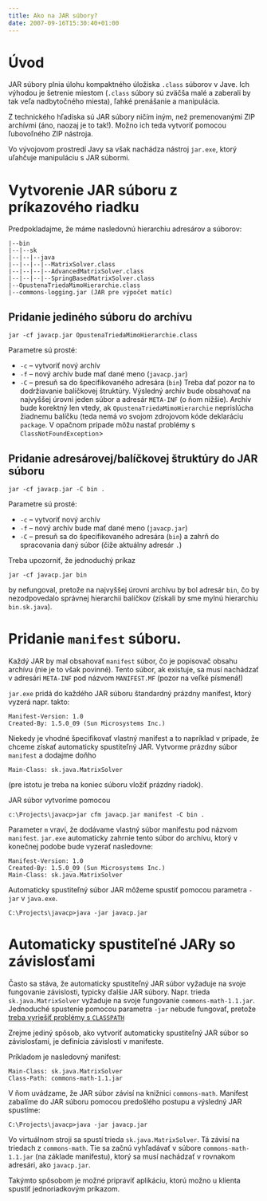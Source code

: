 ```yaml
---
title: Ako na JAR súbory?
date: 2007-09-16T15:30:40+01:00
---
```

# Úvod
JAR súbory plnia úlohu kompaktného úložiska `.class` súborov v Jave. Ich výhodou je šetrenie miestom (`.class` súbory sú zväčša malé a zaberali by tak veľa nadbytočného miesta), ľahké prenášanie a manipulácia.

Z technického hľadiska sú JAR súbory ničím iným, než premenovanými ZIP archívmi (áno, naozaj je to tak!). Možno ich teda vytvoriť pomocou ľubovoľného ZIP nástroja.

Vo vývojovom prostredí Javy sa však nachádza nástroj `jar.exe`, ktorý uľahčuje manipuláciu s JAR súbormi.

# Vytvorenie JAR súboru z príkazového riadku
Predpokladajme, že máme nasledovnú hierarchiu adresárov a súborov:
```
|--bin
|--|--sk
|--|--|--java
|--|--|--|--MatrixSolver.class
|--|--|--|--AdvancedMatrixSolver.class
|--|--|--|--SpringBasedMatrixSolver.class
|--OpustenaTriedaMimoHierarchie.class
|--commons-logging.jar (JAR pre výpočet matíc)
```

## Pridanie jediného súboru do archívu
```
jar -cf javacp.jar OpustenaTriedaMimoHierarchie.class
```
Parametre sú prosté:

* `-c` – vytvoriť nový archív 
* `-f` – nový archív bude mať dané meno (`javacp.jar`)
* `-C` – presuň sa do špecifikovaného adresára (`bin`) 
Treba dať pozor na to dodržiavanie balíčkovej štruktúry. Výsledný archív bude obsahovať na najvyššej úrovni jeden súbor a adresár `META-INF` (o ňom nižšie). Archív bude korektný len vtedy, ak `OpustenaTriedaMimoHierarchie` neprislúcha žiadnemu balíčku (teda nemá vo svojom zdrojovom kóde deklaráciu `package`. V opačnom prípade môžu nastať problémy s `ClassNotFoundException`>

## Pridanie adresárovej/balíčkovej štruktúry do JAR súboru
```
jar -cf javacp.jar -C bin .
```
Parametre sú prosté:

* `-c` – vytvoriť nový archív 
* `-f` – nový archív bude mať dané meno (`javacp.jar`)
* `-C` – presuň sa do špecifikovaného adresára (`bin`) a zahrň do spracovania daný súbor (čiže aktuálny adresár `.`)

Treba upozorniť, že jednoduchý príkaz
```
jar -cf javacp.jar bin
```
by nefungoval, pretože na najvyššej úrovni archívu by bol adresár `bin`, čo by nezodpovedalo správnej hierarchii balíčkov (získali by sme mylnú hierarchiu `bin.sk.java`).

# Pridanie `manifest` súboru.
Každý JAR by mal obsahovať `manifest` súbor, čo je popisovač obsahu archívu (nie je to však povinné). Tento súbor, ak existuje, sa musí nachádzať v adresári `META-INF` pod názvom `MANIFEST.MF` (pozor na veľké písmená!)

`jar.exe` pridá do každého JAR súboru štandardný prázdny manifest, ktorý vyzerá napr. takto:
```
Manifest-Version: 1.0
Created-By: 1.5.0_09 (Sun Microsystems Inc.)
```

Niekedy je vhodné špecifikovať vlastný manifest a to napríklad v prípade, že chceme získať automaticky spustiteľný JAR. Vytvorme prázdny súbor `manifest` a dodajme doňho
```
Main-Class: sk.java.MatrixSolver
```
(pre istotu je treba na koniec súboru vložiť prázdny riadok).

JAR súbor vytvoríme pomocou
```
c:\Projects\javacp>jar cfm javacp.jar manifest -C bin .
```
Parameter `m` vraví, že dodávame vlastný súbor manifestu pod názvom `manifest`. `jar.exe` automaticky zahrnie tento súbor do archívu, ktorý v konečnej podobe bude vyzerať nasledovne:
```
Manifest-Version: 1.0
Created-By: 1.5.0_09 (Sun Microsystems Inc.)
Main-Class: sk.java.MatrixSolver
```

Automaticky spustiteľný súbor JAR môžeme spustiť pomocou parametra `-jar` v `java.exe`.
```
C:\Projects\javacp>java -jar javacp.jar
```

# Automaticky spustiteľné JARy so závislosťami
Často sa stáva, že automaticky spustiteľný JAR súbor vyžaduje na svoje fungovanie závislosti, typicky ďalšie JAR súbory. Napr. trieda `sk.java.MatrixSolver` vyžaduje na svoje fungovanie `commons-math-1.1.jar`. Jednoduché spustenie pomocou parametra `-jar` nebude fungovať, pretože [treba vyriešiť problémy s `CLASSPATH`](http://ics.upjs.sk/~novotnyr/wiki/Java/ClasspathAClassNotFoundException )

Zrejme jediný spôsob, ako vytvoriť automaticky spustiteľný JAR súbor so závislosťami, je definícia závislostí v manifeste.

Príkladom je nasledovný manifest:
```
Main-Class: sk.java.MatrixSolver
Class-Path: commons-math-1.1.jar
```
V ňom uvádzame, že JAR súbor závisí na knižnici `commons-math`. Manifest zabalíme do JAR súboru pomocou predošlého postupu a výsledný JAR spustíme:
```
C:\Projects\javacp>java -jar javacp.jar
```
Vo virtuálnom stroji sa spustí trieda `sk.java.MatrixSolver`. Tá závisí na triedach z `commons-math`. Tie sa začnú vyhľadávať v súbore `commons-math-1.1.jar` (na základe manifestu), ktorý sa musí nachádzať v rovnakom adresári, ako `javacp.jar`.

Takýmto spôsobom je možné pripraviť aplikáciu, ktorú možno u klienta spustiť jednoriadkovým príkazom.

